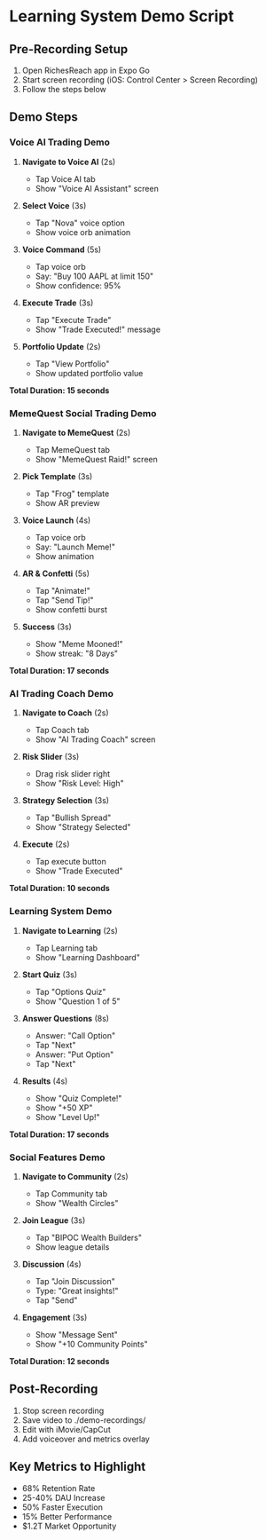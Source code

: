 # Learning System Demo Script

## Pre-Recording Setup
1. Open RichesReach app in Expo Go
2. Start screen recording (iOS: Control Center > Screen Recording)
3. Follow the steps below

## Demo Steps

### Voice AI Trading Demo
1. **Navigate to Voice AI** (2s)
   - Tap Voice AI tab
   - Show "Voice AI Assistant" screen

2. **Select Voice** (3s)
   - Tap "Nova" voice option
   - Show voice orb animation

3. **Voice Command** (5s)
   - Tap voice orb
   - Say: "Buy 100 AAPL at limit 150"
   - Show confidence: 95%

4. **Execute Trade** (3s)
   - Tap "Execute Trade"
   - Show "Trade Executed!" message

5. **Portfolio Update** (2s)
   - Tap "View Portfolio"
   - Show updated portfolio value

**Total Duration: 15 seconds**

### MemeQuest Social Trading Demo
1. **Navigate to MemeQuest** (2s)
   - Tap MemeQuest tab
   - Show "MemeQuest Raid!" screen

2. **Pick Template** (3s)
   - Tap "Frog" template
   - Show AR preview

3. **Voice Launch** (4s)
   - Tap voice orb
   - Say: "Launch Meme!"
   - Show animation

4. **AR & Confetti** (5s)
   - Tap "Animate!"
   - Tap "Send Tip!"
   - Show confetti burst

5. **Success** (3s)
   - Show "Meme Mooned!"
   - Show streak: "8 Days"

**Total Duration: 17 seconds**

### AI Trading Coach Demo
1. **Navigate to Coach** (2s)
   - Tap Coach tab
   - Show "AI Trading Coach" screen

2. **Risk Slider** (3s)
   - Drag risk slider right
   - Show "Risk Level: High"

3. **Strategy Selection** (3s)
   - Tap "Bullish Spread"
   - Show "Strategy Selected"

4. **Execute** (2s)
   - Tap execute button
   - Show "Trade Executed"

**Total Duration: 10 seconds**

### Learning System Demo
1. **Navigate to Learning** (2s)
   - Tap Learning tab
   - Show "Learning Dashboard"

2. **Start Quiz** (3s)
   - Tap "Options Quiz"
   - Show "Question 1 of 5"

3. **Answer Questions** (8s)
   - Answer: "Call Option"
   - Tap "Next"
   - Answer: "Put Option"
   - Tap "Next"

4. **Results** (4s)
   - Show "Quiz Complete!"
   - Show "+50 XP"
   - Show "Level Up!"

**Total Duration: 17 seconds**

### Social Features Demo
1. **Navigate to Community** (2s)
   - Tap Community tab
   - Show "Wealth Circles"

2. **Join League** (3s)
   - Tap "BIPOC Wealth Builders"
   - Show league details

3. **Discussion** (4s)
   - Tap "Join Discussion"
   - Type: "Great insights!"
   - Tap "Send"

4. **Engagement** (3s)
   - Show "Message Sent"
   - Show "+10 Community Points"

**Total Duration: 12 seconds**

## Post-Recording
1. Stop screen recording
2. Save video to ./demo-recordings/
3. Edit with iMovie/CapCut
4. Add voiceover and metrics overlay

## Key Metrics to Highlight
- 68% Retention Rate
- 25-40% DAU Increase
- 50% Faster Execution
- 15% Better Performance
- $1.2T Market Opportunity

